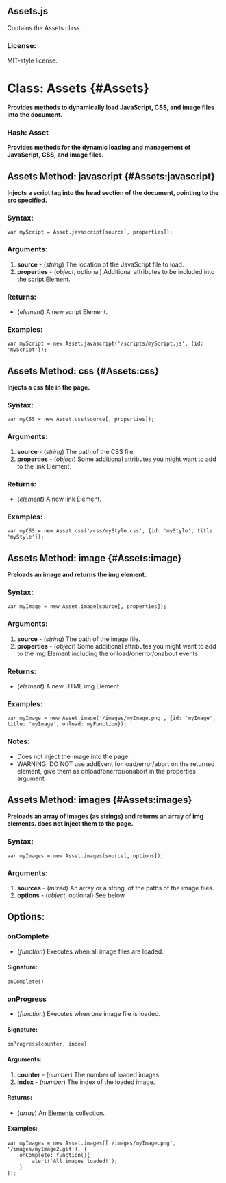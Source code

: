 Assets.js
---------

Contains the Assets class.

### License:

MIT-style license.



Class: Assets {#Assets}
=======================

**Provides methods to dynamically load JavaScript, CSS, and image files into the document.**

### Hash: Asset

**Provides methods for the dynamic loading and management of JavaScript, CSS, and image files.**



Assets Method: javascript {#Assets:javascript}
----------------------------------------------

**Injects a script tag into the head section of the document, pointing to the src specified.**

###	Syntax:

	var myScript = Asset.javascript(source[, properties]);

###	Arguments:

1. **source**     - (*string*) The location of the JavaScript file to load.
2. **properties** - (*object*, optional) Additional attributes to be included into the script Element.

###	Returns:

* (*element*) A new script Element.

###	Examples:

	var myScript = new Asset.javascript('/scripts/myScript.js', {id: 'myScript'});



Assets Method: css {#Assets:css}
--------------------------------

**Injects a css file in the page.**

###	Syntax:

	var myCSS = new Asset.css(source[, properties]);

###	Arguments:

1. **source**     - (*string*) The path of the CSS file.
2. **properties** - (*object*) Some additional attributes you might want to add to the link Element.

###	Returns:

* (*element*) A new link Element.

###	Examples:

	var myCSS = new Asset.css('/css/myStyle.css', {id: 'myStyle', title: 'myStyle'});



Assets Method: image {#Assets:image}
------------------------------------

**Preloads an image and returns the img element.**

###	Syntax:

	var myImage = new Asset.image(source[, properties]);

###	Arguments:

1. **source**     - (*string*) The path of the image file.
2. **properties** - (*object*) Some additional attributes you might want to add to the img Element including the onload/onerror/onabout events.

###	Returns:

* (*element*) A new HTML img Element.

###	Examples:

	var myImage = new Asset.image('/images/myImage.png', {id: 'myImage', title: 'myImage', onload: myFunction});

###	Notes:

- Does not inject the image into the page.
- WARNING: DO NOT use addEvent for load/error/abort on the returned element, give them as onload/onerror/onabort in the properties argument.



Assets Method: images {#Assets:images}
--------------------------------------

**Preloads an array of images (as strings) and returns an array of img elements. does not inject them to the page.**

###	Syntax:

	var myImages = new Asset.images(source[, options]);

###	Arguments:

1. **sources** - (*mixed*) An array or a string, of the paths of the image files.
2. **options** - (*object*, optional) See below.

## Options:

### onComplete

* (*function*) Executes when all image files are loaded.

#### Signature:

	onComplete()

### onProgress

* (*function*) Executes when one image file is loaded.

#### Signature:

	onProgress(counter, index)

#### Arguments:

1. **counter** - (*number*) The number of loaded images.
2. **index**   - (*number*) The index of the loaded image.

#### Returns:

* (*array*) An [Elements][] collection.

#### Examples:

	var myImages = new Asset.images(['/images/myImage.png', '/images/myImage2.gif'], {
		onComplete: function(){
			alert('All images loaded!');
		}
	});



[Elements]: /Element/#Element:Elements